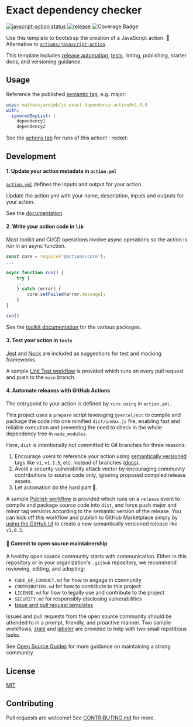 # Exact dependency checker

<a href="https://github.com/matheusjardimb/js-exact-dependency-action/actions"><img alt="javscript-action status" src="https://github.com/matheusjardimb/js-exact-dependency-action/actions/workflows/test.yml/badge.svg"></a>
<a href="https://img.shields.io/github/v/release/matheusjardimb/js-exact-dependency-action"><img alt="release" src="https://img.shields.io/github/v/release/matheusjardimb/js-exact-dependency-action"></a> 
![Coverage Badge](https://img.shields.io/endpoint?url=https://gist.githubusercontent.com/matheusjardimb/f17f5787f5b4ac05a4b5a5b73a32e446/raw/js-exact-dependency-action__heads_main.json)


[//]: # (<a href="https://img.shields.io/badge/Contributor%20Covenant-2.0-4baaaa.svg"><img alt="Contributor Covenant" src="https://img.shields.io/badge/Contributor%20Covenant-2.0-4baaaa.svg"></a>)

Use this template to bootstrap the creation of a JavaScript action. :rocket: Alternative
to [`actions/javascript-action`](https://github.com/actions/javascript-action).

This template includes [release automation](.github/workflows), [tests](tests), linting, publishing, starter docs, and
versioning guidance.

## Usage

Reference the published [semantic tag](https://semver.org/), e.g. major:

```yaml
uses: matheusjardimb/js-exact-dependency-action@v1.0.0
with:
  ignoredDepList: |
    dependency1
    dependency2
```

See the [actions tab](https://github.com/matheusjardimb/js-exact-dependency-action/actions) for runs of this action! :
rocket:

## Development

#### 1. Update your action metadata in `action.yml`

[`action.yml`](action.yml) defines the inputs and output for your action.

Update the action.yml with your name, description, inputs and outputs for your action.

See the [documentation](https://docs.github.com/en/actions/creating-actions/metadata-syntax-for-github-actions).

#### 2. Write your action code in `lib`

Most toolkit and CI/CD operations involve async operations so the action is run in an async function.

```javascript
const core = require('@actions/core');
...

async function run() {
    try {
    ...
    } catch (error) {
        core.setFailed(error.message);
    }
}

run()
```

See the [toolkit documentation](https://github.com/actions/toolkit/blob/master/README.md#packages) for the various
packages.

#### 3. Test your action in `tests`

[Jest](https://jestjs.io/) and [Nock](https://github.com/nock/nock) are included as suggestions for test and mocking
frameworks.

A sample [Unit Test workflow](.github/workflows/test.yml) is provided which runs on every pull request and push to
the `main` branch.

#### 4. Automate releases with GitHub Actions

The entrypoint to your action is defined by `runs.using` in `action.yml`.

This project uses a `prepare` script leveraging `@vercel/ncc` to compile and package the code into one
minified `dist/index.js` file, enabling fast and reliable execution and preventing the need to check in the whole
dependency tree in `node_modules`.

Here, `dist` is intentionally _not_ committed to Git branches for three reasons:

1. Encourage users to reference your action using [semantically versioned](https://semver.org/) tags
   like `v1`, `v1.1.5`, etc. instead of
   branches ([docs](https://docs.github.com/en/actions/creating-actions/about-actions#using-tags-for-release-management)).
2. Avoid a security vulnerability attack vector by encouraging community contributions to source code only, ignoring
   proposed compiled release assets.
3. Let automation do the hard part 🤖.

A sample [Publish workflow](.github/workflows/publish.yml) is provided which runs on a `release` event to compile and
package source code into `dist`, and force push major and minor tag versions according to the semantic version of the
release. You can kick off this workflow and publish to GitHub Marketplace simply
by [using the GitHub UI](https://docs.github.com/en/actions/creating-actions/publishing-actions-in-github-marketplace#publishing-an-action)
to create a new semantically versioned release like `v1.0.3`.

#### 🔁 Commit to open source maintainership

A healthy open source community starts with communication. Either in this repository or in your organization's `.github`
repository, we recommend reviewing, editing, and adopting:

- `CODE_OF_CONDUCT.md` for how to engage in community
- `CONTRIBUTING.md` for how to contribute to this project
- `LICENSE.md` for how to legally use and contribute to the project
- `SECURITY.md` for responsibly disclosing vulnerabilities
- [Issue and pull request templates](https://docs.github.com/en/github/building-a-strong-community/about-issue-and-pull-request-templates)

Issues and pull requests from the open source community should be attended to in a prompt, friendly, and proactive
manner. Two sample workflows, [stale](.github/workflows/stale.yml) and [labeler](.github/workflows/labeler.yml) are
provided to help with two small repetitious tasks.

See [Open Source Guides](https://opensource.guide/best-practices/) for more guidance on maintaining a strong community.

## License

[MIT](LICENSE.md)

## Contributing

Pull requests are welcome! See [CONTRIBUTING.md](CONTRIBUTING.md) for more.